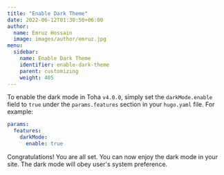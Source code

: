 ```yaml
---
title: "Enable Dark Theme"
date: 2022-06-12T01:30:50+06:00
author:
  name: Emruz Hossain
  image: images/author/emruz.jpg
menu:
  sidebar:
    name: Enable Dark Theme
    identifier: enable-dark-theme
    parent: customizing
    weight: 405
---
```


To enable the dark mode in Toha `v4.0.0`, simply set the `darkMode.enable` field to `true` under the `params.features` section in your `hugo.yaml` file. For example:

```yaml
params:
  features:
    darkMode:
      enable: true
```

Congratulations! You are all set. You can now enjoy the dark mode in your site. The dark mode will obey user's system preference.
